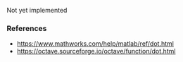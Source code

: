 Not yet implemented

### References

- https://www.mathworks.com/help/matlab/ref/dot.html
- https://octave.sourceforge.io/octave/function/dot.html
